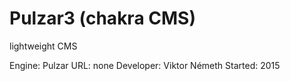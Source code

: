 Pulzar3 (chakra CMS)
=======
lightweight CMS

Engine: Pulzar
URL: none
Developer: Viktor Németh
Started: 2015
